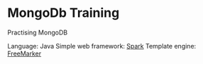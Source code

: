 MongoDb Training
================

Practising MongoDB

Language: Java 
Simple web framework: [Spark](http://sparkjava.com/)
Template engine: [FreeMarker](http://freemarker.org/)
